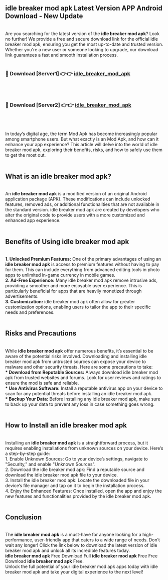 ## idle breaker mod apk Latest Version APP Android Download - New Update
<br>
Are you searching for the latest version of the <strong>idle breaker mod apk</strong>? Look no further! We provide a free and secure download link for the official idle breaker mod apk, ensuring you get the most up-to-date and trusted version. Whether you're a new user or someone looking to upgrade, our download link guarantees a fast and smooth installation process.
<br>
<br>
<h3>🔴 Download [Server1] 👉👉 <a href="https://modyolo.store/idle+breaker+mod+apk">idle_breaker_mod_apk</a></h3><br>
<br>
<h3>🔴 Download [Server2] 👉👉 <a href="https://modyolo.store/idle+breaker+mod+apk">idle_breaker_mod_apk</a></h3><br>
<br>
<br>
In today’s digital age, the term Mod Apk has become increasingly popular among smartphone users. But what exactly is an Mod Apk, and how can it enhance your app experience? This article will delve into the world of idle breaker mod apk, exploring their benefits, risks, and how to safely use them to get the most out.
<br>
<br>
<h2>What is an idle breaker mod apk?</h2>
<br>
An <strong>idle breaker mod apk</strong> is a modified version of an original Android application package (APK). These modifications can include unlocked features, removed ads, or additional functionalities that are not available in the standard version. idle breaker mod apk are created by developers who alter the original code to provide users with a more customized and enhanced app experience.
<br>
<br>
<h2>Benefits of Using idle breaker mod apk</h2>
<br>
<strong> 1. Unlocked Premium Features:</strong> One of the primary advantages of using an <strong>idle breaker mod apk</strong> is access to premium features without having to pay for them. This can include everything from advanced editing tools in photo apps to unlimited in-game currency in mobile games.
<br>
<strong> 2. Ad-Free Experience:</strong> Many idle breaker mod apk remove intrusive ads, providing a smoother and more enjoyable user experience. This is particularly beneficial for apps that are heavily monetized through advertisements.
<br>
<strong> 3. Customization:</strong> idle breaker mod apk often allow for greater customization options, enabling users to tailor the app to their specific needs and preferences.
<br>
<br>
<h2>Risks and Precautions</h2>
<br>
While <strong>idle breaker mod apk</strong> offer numerous benefits, it’s essential to be aware of the potential risks involved. Downloading and installing idle breaker mod apk from untrusted sources can expose your device to malware and other security threats. Here are some precautions to take:
<br>
<strong> * Download from Reputable Sources:</strong> Always download idle breaker mod apk from trusted websites and forums. Look for user reviews and ratings to ensure the mod is safe and reliable.
<br>
<strong> * Use Antivirus Software:</strong> Install a reputable antivirus app on your device to scan for any potential threats before installing an idle breaker mod apk.
<br>
<strong> * Backup Your Data:</strong> Before installing any idle breaker mod apk, make sure to back up your data to prevent any loss in case something goes wrong.
<br>
<br>
<h2>How to Install an idle breaker mod apk</h2>
<br>
Installing an <strong>idle breaker mod apk</strong> is a straightforward process, but it requires enabling installations from unknown sources on your device. Here’s a step-by-step guide:
<br>
 1. Enable Unknown Sources: Go to your device’s settings, navigate to "Security," and enable "Unknown Sources".
<br>
 2. Download the idle breaker mod apk: Find a reputable source and download the idle breaker mod apk file to your device.
<br>
 3. Install the idle breaker mod apk: Locate the downloaded file in your device’s file manager and tap on it to begin the installation process.
<br>
 4. Enjoy the Enhanced Features: Once installed, open the app and enjoy the new features and functionalities provided by the idle breaker mod apk.
<br>
<br>
<h2><strong>Conclusion</strong></h2>
<br>
The <strong>idle breaker mod apk</strong> is a must-have for anyone looking for a high-performance, user-friendly app that caters to a wide range of needs. Don’t wait any longer! Click the link below to download the latest version of idle breaker mod apk and unlock all its incredible features today.
<br>
<strong>idle breaker mod apk</strong> Free Download Full <strong>idle breaker mod apk</strong> Free Free Download <strong>idle breaker mod apk</strong> Free.
<br>
Unlock the full potential of your idle breaker mod apk apps today with idle breaker mod apk and take your digital experience to the next level!